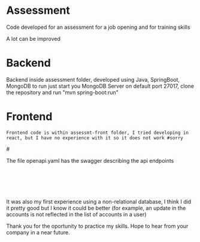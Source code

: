 # Assessment
  Code developed for an assessment for a job opening and for training skills
  
  A lot can be improved
  
  
 # Backend
  Backend inside assessment folder, developed using Java, SpringBoot, MongoDB
  to run just start you MongoDB Server on default port 27017, clone the repository and run "mvn spring-boot:run"
  
  # Frontend
    Frontend code is within assessmt-front folder, I tried developing in react, but I have no experience with it so it does not work #sorry
  # 
  
   The file openapi.yaml has the swagger describing the api endpoints
  #   
   It was also my first experience using a non-relational database, I think I did it pretty good but I know it could be better (for example, an update in the accounts is not reflected in the list of accounts in a user)
   
   Thank you for the oportunity to practice my skills. Hope to hear from your company in a near future.
